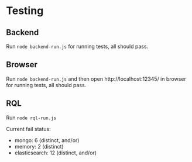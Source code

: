 
# Testing

## Backend

Run `node backend-run.js` for running tests, all should pass.

## Browser

Run `node backend-run.js` and then open http://localhost:12345/ in browser for running tests, all should pass.

## RQL

Run `node rql-run.js`

Current fail status:

- mongo: 6 (distinct, and/or)
- memory: 2 (distinct)
- elasticsearch: 12 (distinct, and/or)